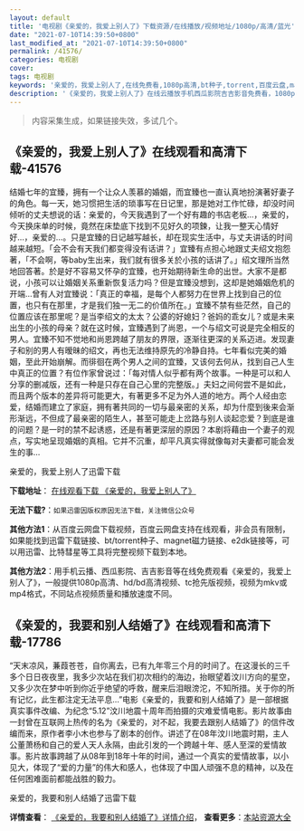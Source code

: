 ```yaml
---
layout: default
title: '电视剧《亲爱的，我爱上别人了》下载资源/在线播放/视频地址/1080p/高清/蓝光'
date: "2021-07-10T14:39:50+0800"
last_modified_at: "2021-07-10T14:39:50+0800"
permalink: /41576/
categories: 电视剧
cover:
tags: 电视剧
keywords: '亲爱的，我爱上别人了,在线免费看,1080p高清,bt种子,torrent,百度云盘,magnet,磁力链,迅雷下载资源'
description: '《亲爱的，我爱上别人了》在线云播放手机西瓜影院吉吉影音免费看，1080p高清bd/hd未删减完整版和tc抢先枪版，mkv/mp4格式，附带bt/torrent种子、magnet/磁力链、百度云盘、网盘资源迅雷下载链接'
---
```


>内容采集生成，如果链接失效，多试几个。


## 《亲爱的，我爱上别人了》在线观看和高清下载-41576

结婚七年的宜臻，拥有一个让众人羡慕的婚姻，而宜臻也一直认真地扮演著好妻子的角色。每一天，她习惯把生活的琐事写在日记里，那是她对工作忙碌，却没时间倾听的丈夫想说的话：亲爱的，今天我遇到了一个好有趣的书店老板…，亲爱的，今天换床单的时候，竟然在床垫底下找到不见好久的项鍊，让我一整天心情好好…，亲爱的…。只是宜臻的日记越写越长，却在现实生活中，与丈夫讲话的时间越来越短。「会不会有天我们都变得没有话讲？」宜臻有点担心地跟丈夫绍文抱怨著，「不会啊，等baby生出来，我们就有很多关於小孩的话讲了。」绍文理所当然地回答著。於是好不容易又怀孕的宜臻，也开始期待新生命的出世。大家不是都说，小孩可以让婚姻关系重新恢复活力吗？但是宜臻没想到，这却是她婚姻危机的开端&hellip;曾有人对宜臻说：「真正的幸福，是每个人都努力在世界上找到自己的位置，也只有在那里，才是我们独一无二的价值所在。」宜臻不禁有些茫然，自己的位置应该在那里呢？是当李绍文的太太？公婆的好媳妇？爸妈的乖女儿？或是未来出生的小孩的母亲？就在这时候，宜臻遇到了尚恩，一个与绍文可说是完全相反的男人。宜臻不知不觉地和尚恩跨越了朋友的界限，逐渐往更深的关系迈进。发现妻子和别的男人有暧昧的绍文，再也无法维持原先的冷静自持。七年看似完美的婚姻，至此开始崩解。而徘徊在两个男人之间的宜臻，又该何去何从，找到自己人生中真正的位置？有位作家曾说过：「每对情人似乎都有两个故事。一种是可以和人分享的删减版，还有一种是只存在自己心里的完整版。」夫妇之间何尝不是如此，而且两个版本的差异将可能更大，有著更多不足为外人道的地方。两个人经由恋爱，结婚而建立了家庭，拥有著共同的一切与最亲密的关系，却为什麼到後来会渐形渐远，不但成了最亲密的陌生人，甚至可能走上岔路与别人谈起恋爱？到底是谁的问题？是一时的禁不起诱惑，还是有著更深层的原因？本剧将藉由一个妻子的观点，写实地呈现婚姻的真相。它并不沉重，却平凡真实得就像每对夫妻都可能会发生的事&hellip;


亲爱的，我爱上别人了迅雷下载

**下载地址**： [在线观看下载 《亲爱的，我爱上别人了》](https://www.993dy.com//vod-detail-id-10700.html) 


**无法下载?**：`如果迅雷因版权原因无法下载，关注微信公众号 `

**其他方法1**：从百度云网盘下载视频，百度云网盘支持在线观看，非会员有限制，如果能找到迅雷下载链接、bt/torrent种子、magnet磁力链接、e2dk链接等，可以用迅雷、比特彗星等工具将完整视频下载到本地。

**其他方法2**：用手机云播、西瓜影院、吉吉影音等在线免费观看《亲爱的，我爱上别人了》，一般提供1080p高清、hd/bd高清视频、tc抢先版视频，视频为mkv或mp4格式，不同站点视频质量和播放速度不同。


## 《亲爱的，我要和别人结婚了》在线观看和高清下载-17786

“天末凉风，蒹葭苍苍，自你离去，已有九年零三个月的时间了。在这漫长的三千多个日日夜夜里，我多少次站在我们初次相约的海边，抬眼望着汶川方向的星空，又多少次在梦中听到你近乎绝望的呼救，醒来后泪眼滂沱，不知所措。关于你的所有记忆，此生都注定无法平息…”电影《亲爱的，我要和别人结婚了》是一部根据真实事件改编、为纪念“5.12”汶川地震十周年而拍摄的灾难爱情电影。影片故事由一封曾在互联网上热传的名为《亲爱的，对不起，我要去跟别人结婚了》的信件改编而来，原作者李小木也参与了剧本的创作。讲述了在08年汶川地震时期，主人公董萧杨和自己的爱人天人永隔，由此引发的一个跨越十年、感人至深的爱情故事。影片故事跨越了从08年到18年十年的时间，通过一个真实的爱情故事，以小见大，体现了“爱的力量”的伟大和感人，也体现了中国人顽强不息的精神，以及在任何困难面前都能战胜的毅力。


亲爱的，我要和别人结婚了迅雷下载

**详情查看**： [《亲爱的，我要和别人结婚了》详情介绍](/movie/17786/)， **查看更多**：[本站资源大全](/movie/t/all/)

